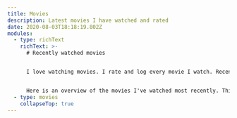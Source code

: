 ```yaml
---
title: Movies
description: Latest movies I have watched and rated
date: 2020-08-03T18:18:19.802Z
modules:
  - type: richText
    richText: >-
      # Recently watched movies


      I love watching movies. I rate and log every movie I watch. Recently I've started using [The Movie Database (TMDb)](https://www.themoviedb.org/) to log my ratings.


      Here is an overview of the movies I've watched most recently. This is imported from the TMDb API. See all my ratings on [themoviedb.org/u/portfolioris/ratings](https://www.themoviedb.org/u/portfolioris/ratings).
  - type: movies
    collapseTop: true
---
```

